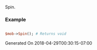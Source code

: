 Spin.
### Example

```perl

$mob->Spin(); # Returns void
```


Generated On 2018-04-29T00:30:15-07:00